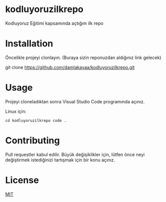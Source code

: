 # kodluyoruzilkrepo
Kodluyoruz Eğitimi kapsamında açtığım ilk repo
# Installation
Öncelikle projeyi clonlayın. (Buraya sizin reponuzdan aldığınız link gelecek)

git clone https://github.com/damlakayaa/kodluyoruzilkrepo.git

# Usage

Projeyi cloneladıktan sonra Visual Studio Code programında açınız.

Linux için:

`cd kodluyoruzilkrepo
code .`

# Contributing

Pull requestler kabul edilir. Büyük değişiklikler için, lütfen önce neyi değiştirmek istediğinizi tartışmak için bir konu açınız.

# License

[MIT](https://choosealicense.com/licenses/mit/)
